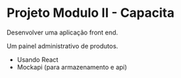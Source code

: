 # Projeto Modulo II - Capacita


Desenvolver uma aplicação front end.

Um painel administrativo de produtos.

- Usando React
- Mockapi (para armazenamento e api)
